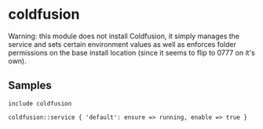 coldfusion
==========

Warning: this module does not install Coldfusion, it simply manages the service
and sets certain environment values as well as enforces folder permissions on
the base install location (since it seems to flip to 0777 on it's own).

Samples
-------
```
include coldfusion
```
```
coldfusion::service { 'default': ensure => running, enable => true }
```
